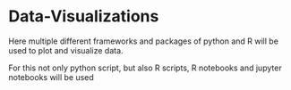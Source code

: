 # Data-Visualizations
Here multiple different frameworks and packages of python and R will be used to plot and visualize data.

For this not only python script, but also R scripts, R notebooks and jupyter notebooks will be used
